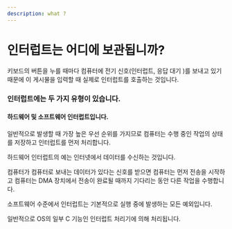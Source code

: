 ```yaml
---
description: what ?
---
```


# 인터럽트는 어디에 보관됩니까?

키보드의 버튼을 누를 때마다 컴퓨터에 전기 신호(인터럽트, 응답 대기 )를 보내고 있기 때문에 이 게시물을 입력할 때 실제로 인터럽트를 호출하는 것입니다.&#x20;

### 인터럽트에는 두 가지 유형이 있습니다.&#x20;

#### 하드웨어 및 소프트웨어 인터럽트입니다.&#x20;

일반적으로 발생할 때 가장 높은 우선 순위를 가지므로 컴퓨터는 수행 중인 작업의 상태를 저장하고 인터럽트를 먼저 처리합니다.&#x20;

하드웨어 인터럽트의 예는 인터넷에서 데이터를 수신하는 것입니다.&#x20;

컴퓨터가 컴퓨터로 보내는 데이터가 있다는 신호를 받으면 컴퓨터는 먼저 전송을 시작하고 컴퓨터는 DMA 장치에서 전송이 완료될 때까지 기다리는 동안 다른 작업을 수행합니다.&#x20;

소프트웨어 수준에서 인터럽트는 기본적으로 실행 중에 발생하는 모든 예외입니다.&#x20;

일반적으로 OS의 일부 C 기능인 인터럽트 처리기에 의해 처리됩니다.
